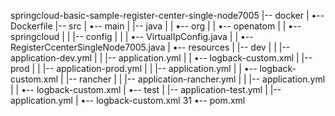 springcloud-basic-sample-register-center-single-node7005
|-- docker
|   •-- Dockerfile
|-- src
|   •-- main
|       |-- java
|       |   •-- org
|       |       •-- openatom
|       |           •-- springcloud
|       |               |-- config
|       |               |   •-- VirtualIpConfig.java
|       |               •-- RegisterCcenterSingleNode7005.java
|       •-- resources
|           |-- dev
|           |   |-- application-dev.yml
|           |   |-- application.yml
|           |   •-- logback-custom.xml
|           |-- prod
|           |   |-- application-prod.yml
|           |   |-- application.yml
|           |   •-- logback-custom.xml
|           |-- rancher
|           |   |-- application-rancher.yml
|           |   |-- application.yml
|           |   •-- logback-custom.xml
|           •-- test
|               |-- application-test.yml
|               |-- application.yml
|               •-- logback-custom.xml
31
•-- pom.xml
